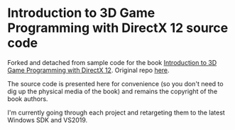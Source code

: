 # Introduction to 3D Game Programming with DirectX 12 source code

Forked and detached from sample code for the book [Introduction to 3D Game Programming with DirectX 12](http://www.d3dcoder.net/d3d12.htm). Original repo [here](https://github.com/d3dcoder/d3d12book).

The source code is presented here for convenience (so you don't need to dig up the physical media of the book) and remains the copyright of the book authors.

I'm currently going through each project and retargeting them to the latest Windows SDK and VS2019.